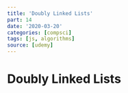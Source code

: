 ```yaml
---
title: 'Doubly Linked Lists'
part: 14
date: '2020-03-20'
categories: [compsci]
tags: [js, algorithms]
source: [udemy]
---
```


# Doubly Linked Lists
